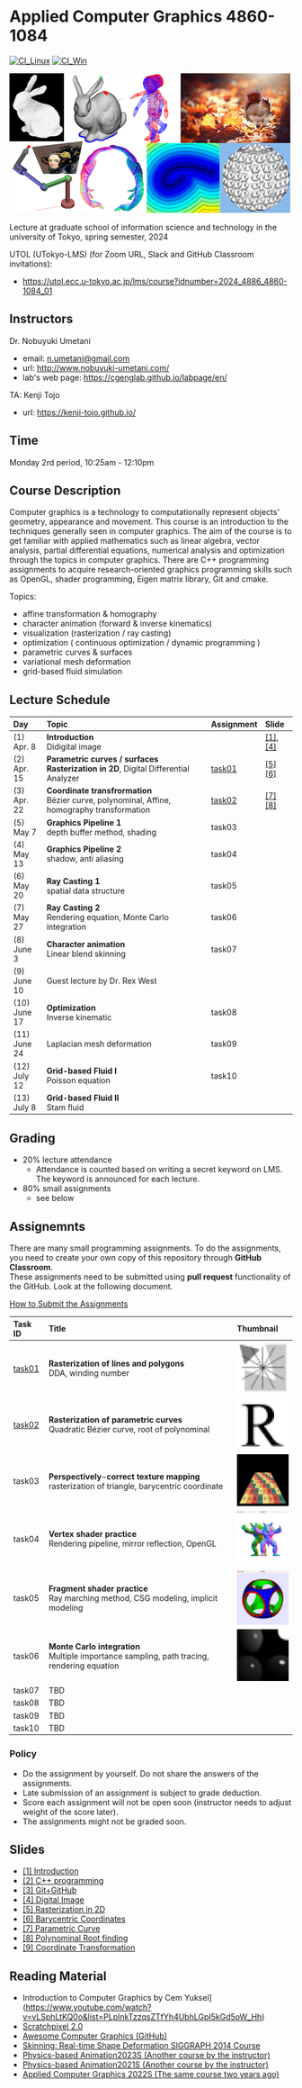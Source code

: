 # Applied Computer Graphics 4860-1084

[![CI_Linux](https://github.com/ACG-2024S/acg/actions/workflows/ubuntu.yml/badge.svg)](https://github.com/ACG-2024S/acg/actions/workflows/ubuntu.yml)
[![CI_Win](https://github.com/ACG-2024S/acg/actions/workflows/windows.yml/badge.svg)](https://github.com/ACG-2024S/acg/actions/workflows/windows.yml)

![teaser](doc/rep_image.png)

Lecture at graduate school of information science and technology in the university of Tokyo, spring semester, 2024

UTOL (UTokyo-LMS) (for Zoom URL, Slack and GitHub Classroom invitations): 

- https://utol.ecc.u-tokyo.ac.jp/lms/course?idnumber=2024_4886_4860-1084_01


## Instructors

Dr. Nobuyuki Umetani 
- email: n.umetani@gmail.com
- url: http://www.nobuyuki-umetani.com/
- lab's web page: https://cgenglab.github.io/labpage/en/

TA: Kenji Tojo
- url: https://kenji-tojo.github.io/

## Time

Monday 2rd period, 10:25am - 12:10pm


## Course Description

Computer graphics is a technology to computationally represent objects' geometry, appearance and movement. This course is an introduction to the techniques generally seen in computer graphics. The aim of the course is to get familiar with applied mathematics such as linear algebra, vector analysis, partial differential equations, numerical analysis and optimization through the topics in computer graphics. There are C++ programming assignments to acquire research-oriented graphics programming skills such as OpenGL, shader programming, Eigen matrix library, Git and cmake. 

Topics:
- affine transformation & homography
- character animation (forward & inverse kinematics)
- visualization (rasterization / ray casting)
- optimization ( continuous optimization / dynamic programming )
- parametric curves & surfaces
- variational mesh deformation
- grid-based fluid simulation


## Lecture Schedule

| Day | Topic | Assignment | Slide |
|:----|:---|:---|:---|
|(1)<br>Apr. 8| **Introduction**<br>Didigital image |  | [[1]](http://nobuyuki-umetani.com/acg2024s/introduction.pdf), [[4]](http://nobuyuki-umetani.com/acg2024s/digital_image.pdf) |
|(2)<br>Apr. 15| **Parametric curves / surfaces** <br/>**Rasterization in 2D**, Digital Differential Analyzer | [task01](task01) | [[5]](http://nobuyuki-umetani.com/acg2024s/rasterization_2d.pdf) [[6]](http://nobuyuki-umetani.com/acg2024s/barycentric_coordinates.pdf) |
|(3)<br>Apr. 22| **Coordinate transfrormation**<br/>Bézier curve, polynominal, Affine, homography transformation | [task02](task02) | [[7] ](http://nobuyuki-umetani.com/acg2024s/parametric_curve.pdf) [[8]](http://nobuyuki-umetani.com/acg2024s/polynominal.pdf) |
|(5)<br>May 7| **Graphics Pipeline 1**<br>depth buffer method, shading | task03 | |
|(4)<br>May 13| **Graphics Pipeline 2**<br>shadow, anti aliasing | task04 | |
|(6)<br>May 20| **Ray Casting 1**<br/>spatial data structure | task05 | |
|(7)<br>May 27| **Ray Casting 2**<br>Rendering equation, Monte Carlo integration | task06 | |
|(8)<br>June 3| **Character animation**<br> Linear blend skinning | task07 | |
|(9)<br>June 10| Guest lecture by Dr. Rex West |  | |
|(10)<br>June 17| **Optimization** <br> Inverse kinematic | task08 | |
|(11)<br>June 24| Laplacian mesh deformation | task09 | |
|(12)<br>July 12| **Grid-based Fluid Ⅰ**<br> Poisson equation | task10 |  |
|(13)<br>July 8| **Grid-based Fluid Ⅱ**<br> Stam fluid | | |


## Grading

- 20% lecture attendance
  - Attendance is counted based on writing a secret keyword on LMS. The keyword is announced for each lecture.  
- 80% small assignments
  - see below

## Assignemnts

There are many small programming assignments. 
To do the assignments, you need to create your own copy of this repository through **GitHub Classroom**.  
These assignments need to be submitted using **pull request** functionality of the GitHub. 
Look at the following document. 

[How to Submit the Assignments](doc/submit.md)

| Task ID | Title | Thumbnail |
|:---|:---|:---|
| [task01](task01) | **Rasterization of lines and polygons**<br>DDA, winding number | <img src="task01/preview.png" width=100px> |
| [task02](task02) | **Rasterization of parametric curves**<br> Quadratic Bézier curve, root of polynominal | <img src="task02/preview.png" width=100px> |
| task03 | **Perspectively-correct texture mapping**<br>rasterization of triangle, barycentric coordinate | <img src="task03/preview.png" width=100px> |
| task04 | **Vertex shader practice** <br>Rendering pipeline, mirror reflection, OpenGL | <img src="task04/preview.png" width=100px> |
| task05 | **Fragment shader practice**<br>Ray marching method, CSG modeling, implicit modeling | <img src="task05/preview.png" width=100px> |
| task06 | **Monte Carlo integration**<br>Multiple importance sampling, path tracing, rendering equation | <img src="task06/preview.png" width=100px> |
| task07 | TBD |  |
| task08 | TBD |  |
| task09 | TBD |  |
| task10 | TBD |  |

### Policy

- Do the assignment by yourself. Do not share the answers of the assignments.
- Late submission of an assignment is subject to grade deduction.
- Score each assignment will not be open soon (instructor needs to adjust weight of the score later).
- The assignments might not be graded soon.


## Slides

- [[1] Introduction](http://nobuyuki-umetani.com/acg2024s/introduction.pdf)
- [[2] C++ programming](http://nobuyuki-umetani.com/acg2024s/cpp.pdf)
- [[3] Git+GitHub](http://nobuyuki-umetani.com/acg2024s/git.pdf)
- [[4] Digital Image](http://nobuyuki-umetani.com/acg2024s/digital_image.pdf)
- [[5] Rasterization in 2D](http://nobuyuki-umetani.com/acg2024s/rasterization_2d.pdf)
- [[6] Barycentric Coordinates](http://nobuyuki-umetani.com/acg2024s/barycentric_coordinates.pdf)
- [[7] Parametric Curve](http://nobuyuki-umetani.com/acg2024s/parametric_curve.pdf)
- [[8] Polynominal Root finding](http://nobuyuki-umetani.com/acg2024s/polynominal.pdf)
- [[9] Coordinate Transformation](http://nobuyuki-umetani.com/acg2024s/transformation.pdf)


## Reading Material
- Introduction to Computer Graphics by Cem Yuksel](https://www.youtube.com/watch?v=vLSphLtKQ0o&list=PLplnkTzzqsZTfYh4UbhLGpI5kGd5oW_Hh)
- [Scratchpixel 2.0](https://www.scratchapixel.com/)
- [Awesome Computer Graphics (GitHub)](https://github.com/luisnts/awesome-computer-graphics)
- [Skinning: Real-time Shape Deformation SIGGRAPH 2014 Course](https://skinning.org/)
- [Physics-based Animation2023S (Another course by the instructor) ](https://github.com/nobuyuki83/Physics-based_Animation_2023S)
- [Physics-based Animation2021S (Another course by the instructor) ](https://github.com/nobuyuki83/Physics-based_Animation_2021S)
- [Applied Computer Graphics 2022S (The same course two years ago)](https://github.com/nobuyuki83/Applied_Computer_Graphics_2022S)

